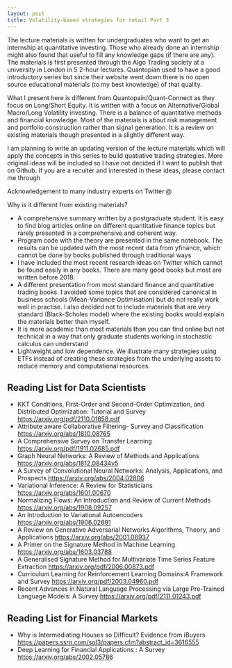 ```yaml
---
layout: post
title: Volatility-based strategies for retail Part 3 
---
```


The lecture materials is written for undergraduates who want to get an internship at quantitative investing. Those who already done an internship might also found that useful to fill any knowledge gaps (if there are any). The materials is first presented through the Algo Trading society at a university in London in 5 2-hour lectures. Quantopian used to have a good introductory series but since their website went down there is no open source educational materials (to my best knowledge) of that quality. 

What I present here is different from Quantopain/Quant-Connect as they focus on Long/Short Equity. It is written with a focus on Alternative/Global Macro/Long Volatility investing. There is a balance of quantitative methods and financial knowledge. Most of the materials is about risk management and portfolio construction rather than signal generation. It is a review on existing materials though presented in a slightly different way. 

I am planning to write an updating version of the lecture materials which will apply the concepts in this series to build quatiative trading strategies. More original ideas will be included so I have not decided if I want to publish that on Github. If you are a recuiter and interested in these ideas, please contact me through 

Acknowledgement to many industry experts on Twitter 
@ 

Why is it different from existing materials? 

- A comprehensive summary written by a postgraduate student. It is easy to find blog articles online on different quantitative finance topics but rarely presented in a comprehensive and coherent way. 
- Program code with the theory are presented in the same notebook. The results can be updated with the most recent data from yfinance, which cannot be done by books published through traditional ways
- I have included the most recent research ideas on Twitter which cannot be found easily in any books. There are many good books but most are written before 2018.
- A different presentation from most standard finance and quantitative trading books. I avoided some topics that are considered canonical in business schools (Mean-Variance Optimisation) but do not really work well in practise. I also decided not to include materials that are very standard (Black-Scholes model) where the existing books would explain the materials better than myself. 
- It is more academic than most materials than you can find online but not technical in a way that only graduate students working in stochastic calculus can understand
- Lightweight and low dependence. We illustrate many strategies using ETFs instead of creating these strategies from the underlying assets to reduce memory and computational resources. 


## Reading List for Data Scientists 
- KKT Conditions, First-Order and Second-Order Optimization, and Distributed Optimization: Tutorial and Survey https://arxiv.org/pdf/2110.01858.pdf
- Attribute aware Collaborative Filtering- Survey and Classification https://arxiv.org/abs/1810.08765
- A Comprehensive Survey on Transfer Learning https://arxiv.org/pdf/1911.02685.pdf
- Graph Neural Networks: A Review of Methods and Applications https://arxiv.org/abs/1812.08434v5
- A Survey of Convolutional Neural Networks: Analysis, Applications, and Prospects https://arxiv.org/abs/2004.02806
- Variational Inference: A Review for Statisticians https://arxiv.org/abs/1601.00670
- Normalizing Flows: An Introduction and Review of Current Methods https://arxiv.org/abs/1908.09257
- An Introduction to Variational Autoencoders https://arxiv.org/abs/1906.02691
- A Review on Generative Adversarial Networks Algorithms, Theory, and Applications https://arxiv.org/abs/2001.06937
- A Primer on the Signature Method in Machine Learning https://arxiv.org/abs/1603.03788
- A Generalised Signature Method for Multivariate Time Series Feature Extraction https://arxiv.org/pdf/2006.00873.pdf
- Curriculum Learning for Reinforcement Learning Domains:A Framework and Survey https://arxiv.org/pdf/2003.04960.pdf
- Recent Advances in Natural Language Processing via Large Pre-Trained Language Models: A Survey https://arxiv.org/pdf/2111.01243.pdf

## Reading List for Financial Markets
- Why is Intermediating Houses so Difficult? Evidence from iBuyers https://papers.ssrn.com/sol3/papers.cfm?abstract_id=3616555
- Deep Learning for Financial Applications : A Survey https://arxiv.org/abs/2002.05786



